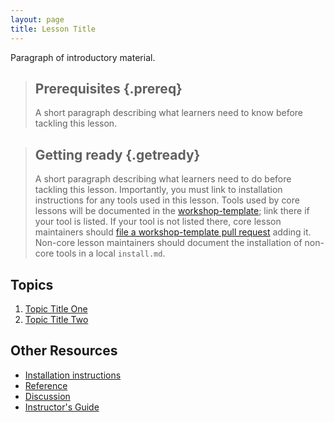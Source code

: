 ```yaml
---
layout: page
title: Lesson Title
---
```

Paragraph of introductory material.

> ## Prerequisites {.prereq}
>
> A short paragraph describing what learners need to know
> before tackling this lesson.

> ## Getting ready {.getready}
>
> A short paragraph describing
> what learners need to do before tackling this lesson.
> Importantly, you must link to installation instructions
> for any tools used in this lesson.
> Tools used by core lessons will be documented in the
> [workshop-template][swc-workshop-template];
> link there if your tool is listed.
> If your tool is not listed there,
> core lesson maintainers should
> [file a workshop-template pull request][swc-workshop-template-pulls]
> adding it.
> Non-core lesson maintainers should document the installation
> of non-core tools in a local `install.md`.


## Topics

1.  [Topic Title One](01-one.html)
2.  [Topic Title Two](02-two.html)

## Other Resources

*   [Installation instructions](install.html)
*   [Reference](reference.html)
*   [Discussion](discussion.html)
*   [Instructor's Guide](instructors.html)

[swc-workshop-template]: http://swcarpentry.github.io/workshop-template/index.html
[swc-workshop-template-pulls]: https://github.com/swcarpentry/workshop-template/pulls
